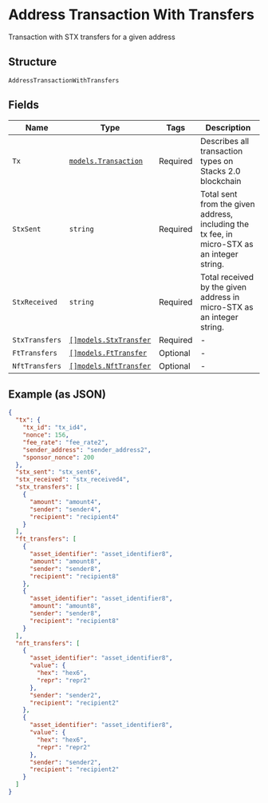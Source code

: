 # Address Transaction With Transfers

Transaction with STX transfers for a given address

## Structure

`AddressTransactionWithTransfers`

## Fields

| Name           | Type                                                       | Tags     | Description                                                                                 |
| -------------- | ---------------------------------------------------------- | -------- | ------------------------------------------------------------------------------------------- |
| `Tx`           | [`models.Transaction`](../../doc/models/transaction.md)    | Required | Describes all transaction types on Stacks 2.0 blockchain                                    |
| `StxSent`      | `string`                                                   | Required | Total sent from the given address, including the tx fee, in micro-STX as an integer string. |
| `StxReceived`  | `string`                                                   | Required | Total received by the given address in micro-STX as an integer string.                      |
| `StxTransfers` | [`[]models.StxTransfer`](../../doc/models/stx-transfer.md) | Required | -                                                                                           |
| `FtTransfers`  | [`[]models.FtTransfer`](../../doc/models/ft-transfer.md)   | Optional | -                                                                                           |
| `NftTransfers` | [`[]models.NftTransfer`](../../doc/models/nft-transfer.md) | Optional | -                                                                                           |

## Example (as JSON)

```json
{
  "tx": {
    "tx_id": "tx_id4",
    "nonce": 156,
    "fee_rate": "fee_rate2",
    "sender_address": "sender_address2",
    "sponsor_nonce": 200
  },
  "stx_sent": "stx_sent6",
  "stx_received": "stx_received4",
  "stx_transfers": [
    {
      "amount": "amount4",
      "sender": "sender4",
      "recipient": "recipient4"
    }
  ],
  "ft_transfers": [
    {
      "asset_identifier": "asset_identifier8",
      "amount": "amount8",
      "sender": "sender8",
      "recipient": "recipient8"
    },
    {
      "asset_identifier": "asset_identifier8",
      "amount": "amount8",
      "sender": "sender8",
      "recipient": "recipient8"
    }
  ],
  "nft_transfers": [
    {
      "asset_identifier": "asset_identifier8",
      "value": {
        "hex": "hex6",
        "repr": "repr2"
      },
      "sender": "sender2",
      "recipient": "recipient2"
    },
    {
      "asset_identifier": "asset_identifier8",
      "value": {
        "hex": "hex6",
        "repr": "repr2"
      },
      "sender": "sender2",
      "recipient": "recipient2"
    }
  ]
}
```

